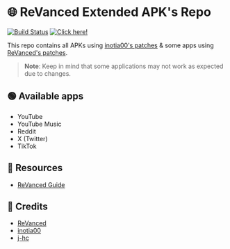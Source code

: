 # 🌐 ReVanced Extended APK's Repo
[![Build Status](https://github.com/krvstek/rvx-apks/actions/workflows/build.yml/badge.svg)](https://github.com/krvstek/rvx-apks/actions/workflows//build.yml)
[![Click here!](https://img.shields.io/badge/%20Latest%20Release-FF0000?style=for-the-badge&logo=android)](https://github.com/krvstek/rvx-apks/releases/latest)

This repo contains all APKs using [inotia00's patches](https://github.com/inotia00/revanced-patches) & some apps using [ReVanced's patches](https://github.com/ReVanced/revanced-patches).

> **Note**: Keep in mind that some applications may not work as expected due to changes.

## 🟢 Available apps

- YouTube
- YouTube Music
- Reddit
- X (Twitter)
- TikTok

## 📜 Resources

- [ReVanced Guide](https://kazimmt.github.io/RVX-Features)

## 👥 Credits
- [ReVanced](https://github.com/revanced)
- [inotia00](https://github.com/inotia00)
- [j-hc](https://github.com/j-hc)